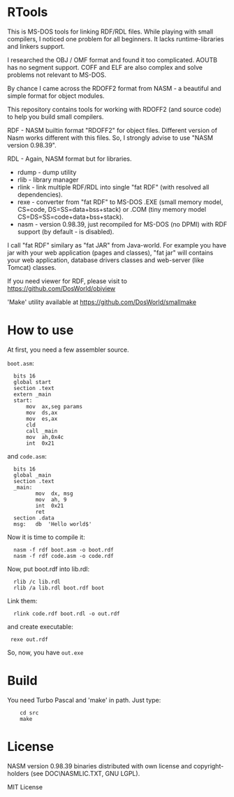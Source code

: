 # RTools

This is MS-DOS tools for linking RDF/RDL files.
While playing with small compilers, I noticed one problem for all beginners.
It lacks runtime-libraries and linkers support.

I researched the OBJ / OMF format and found it too complicated.
AOUTB has no segment support. COFF and ELF are also complex and solve
problems not relevant to MS-DOS.

By chance I came across the RDOFF2 format from NASM - a
beautiful and simple format for object modules.

This repository contains tools for working with RDOFF2 (and source code)
to help you build small compilers.

RDF - NASM builtin format "RDOFF2" for object files. Different version of
Nasm works different with this files. So, I strongly advise to use
"NASM version 0.98.39".

RDL - Again, NASM format but for libraries.

* rdump - dump utility
* rlib - library manager
* rlink - link multiple RDF/RDL into single "fat RDF" (with resolved
all dependencies).
* rexe - converter from "fat RDF" to MS-DOS .EXE (small memory model, CS=code,
DS=SS=data+bss+stack) or .COM (tiny memory model CS=DS=SS=code+data+bss+stack).
* nasm - version 0.98.39, just recompiled for MS-DOS (no DPMI) with RDF support
(by default - is disabled).

I call "fat RDF" similary as "fat JAR" from Java-world. For example you have
jar with your web application (pages and classes), "fat jar" will contains
your web application, database drivers classes and web-server (like Tomcat)
classes.

If you need viewer for RDF, please visit to https://github.com/DosWorld/objview

'Make' utility available at https://github.com/DosWorld/smallmake

# How to use

At first, you need a few assembler source.

`boot.asm`:

      bits 16
      global start
      section .text
      extern _main
      start:
          mov  ax,seg params
          mov  ds,ax
          mov  es,ax
          cld
          call _main
          mov  ah,0x4c
          int  0x21

and `code.asm`:
  
      bits 16
      global _main
      section .text
      _main:
             mov  dx, msg
             mov  ah, 9
             int  0x21
             ret
      section .data
      msg:   db  'Hello world$'

Now it is time to compile it:

      nasm -f rdf boot.asm -o boot.rdf
      nasm -f rdf code.asm -o code.rdf

Now, put boot.rdf into lib.rdl:

      rlib /c lib.rdl
      rlib /a lib.rdl boot.rdf boot

Link them:

      rlink code.rdf boot.rdl -o out.rdf

and create executable: 

     rexe out.rdf

So, now, you have `out.exe` 

# Build

You need Turbo Pascal and 'make' in path.
Just type:

        cd src
        make

# License

NASM version 0.98.39 binaries distributed with own license and
copyright-holders (see DOC\NASMLIC.TXT, GNU LGPL).

MIT License

